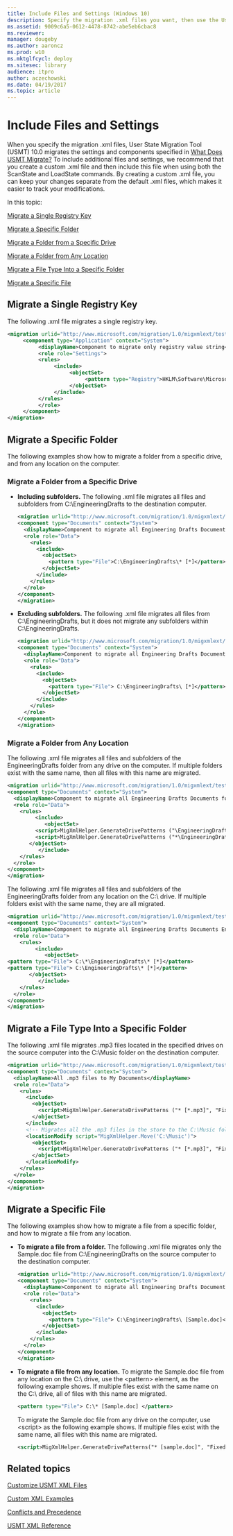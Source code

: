 ```yaml
---
title: Include Files and Settings (Windows 10)
description: Specify the migration .xml files you want, then use the User State Migration Tool (USMT) 10.0  to migrate the settings and components specified.
ms.assetid: 9009c6a5-0612-4478-8742-abe5eb6cbac8
ms.reviewer: 
manager: dougeby
ms.author: aaroncz
ms.prod: w10
ms.mktglfcycl: deploy
ms.sitesec: library
audience: itpro
author: aczechowski
ms.date: 04/19/2017
ms.topic: article
---
```


# Include Files and Settings


When you specify the migration .xml files, User State Migration Tool (USMT) 10.0 migrates the settings and components specified in [What Does USMT Migrate?](usmt-what-does-usmt-migrate.md) To include additional files and settings, we recommend that you create a custom .xml file and then include this file when using both the ScanState and LoadState commands. By creating a custom .xml file, you can keep your changes separate from the default .xml files, which makes it easier to track your modifications.

In this topic:

[Migrate a Single Registry Key](#bkmk-migsingleregkey)

[Migrate a Specific Folder](#bkmk-migspecificfolder)

[Migrate a Folder from a Specific Drive](#bkmk-migfoldspecdrive)

[Migrate a Folder from Any Location](#bkmk-migfolderanyloc)

[Migrate a File Type Into a Specific Folder](#bkmk-migfiletypetospecificfolder)

[Migrate a Specific File](#bkmk-migspecificfile)

## <a href="" id="bkmk-migsingleregkey"></a> Migrate a Single Registry Key


The following .xml file migrates a single registry key.

``` xml
<migration urlid="http://www.microsoft.com/migration/1.0/migxmlext/test">
     <component type="Application" context="System">
          <displayName>Component to migrate only registry value string</displayName> 
          <role role="Settings">
          <rules>
               <include>
                    <objectSet>
                         <pattern type="Registry">HKLM\Software\Microsoft\Windows\CurrentVersion\Internet Settings\Cache [Persistent]</pattern> 
                    </objectSet>
               </include>
          </rules>
          </role>
     </component>
</migration>
```

## <a href="" id="bkmk-migspecificfolder"></a>Migrate a Specific Folder


The following examples show how to migrate a folder from a specific drive, and from any location on the computer.

### <a href="" id="bkmk-migfoldspecdrive"></a> Migrate a Folder from a Specific Drive

-   **Including subfolders.** The following .xml file migrates all files and subfolders from C:\\EngineeringDrafts to the destination computer.

    ``` xml
    <migration urlid="http://www.microsoft.com/migration/1.0/migxmlext/test">
    <component type="Documents" context="System">
      <displayName>Component to migrate all Engineering Drafts Documents including subfolders</displayName>
      <role role="Data">
        <rules>
          <include>
            <objectSet>
              <pattern type="File">C:\EngineeringDrafts\* [*]</pattern>
            </objectSet>
          </include>
        </rules>
      </role>
    </component>
    </migration>
    ```

-   **Excluding subfolders.** The following .xml file migrates all files from C:\\EngineeringDrafts, but it does not migrate any subfolders within C:\\EngineeringDrafts.

    ``` xml
    <migration urlid="http://www.microsoft.com/migration/1.0/migxmlext/test">
    <component type="Documents" context="System">
      <displayName>Component to migrate all Engineering Drafts Documents without subfolders</displayName>
      <role role="Data">
        <rules>
          <include>
            <objectSet>
              <pattern type="File"> C:\EngineeringDrafts\ [*]</pattern>
            </objectSet>
          </include>
        </rules>
      </role>
    </component>
    </migration>
    ```

### <a href="" id="bkmk-migfolderanyloc"></a>Migrate a Folder from Any Location

The following .xml file migrates all files and subfolders of the EngineeringDrafts folder from any drive on the computer. If multiple folders exist with the same name, then all files with this name are migrated.

``` xml
<migration urlid="http://www.microsoft.com/migration/1.0/migxmlext/test">
<component type="Documents" context="System">
  <displayName>Component to migrate all Engineering Drafts Documents folder on any drive on the computer </displayName>
  <role role="Data">
    <rules>
         <include>
            <objectSet>
         <script>MigXmlHelper.GenerateDrivePatterns ("\EngineeringDrafts\* [*] ", "Fixed")</script>            
         <script>MigXmlHelper.GenerateDrivePatterns ("*\EngineeringDrafts\* [*] ", "Fixed")</script>            
       </objectSet>
          </include>
    </rules>
  </role>
</component>
</migration>
```

The following .xml file migrates all files and subfolders of the EngineeringDrafts folder from any location on the C:\\ drive. If multiple folders exist with the same name, they are all migrated.

``` xml
<migration urlid="http://www.microsoft.com/migration/1.0/migxmlext/test">
<component type="Documents" context="System">
  <displayName>Component to migrate all Engineering Drafts Documents EngineeringDrafts folder from where ever it exists on the C: drive </displayName>
  <role role="Data">
    <rules>
         <include>
            <objectSet>                 
<pattern type="File"> C:\*\EngineeringDrafts\* [*]</pattern>
<pattern type="File"> C:\EngineeringDrafts\* [*]</pattern>
       </objectSet>
          </include>
    </rules>
  </role>
</component>
</migration>
```

## <a href="" id="bkmk-migfiletypetospecificfolder"></a>Migrate a File Type Into a Specific Folder


The following .xml file migrates .mp3 files located in the specified drives on the source computer into the C:\\Music folder on the destination computer.

``` xml
<migration urlid="http://www.microsoft.com/migration/1.0/migxmlext/test">
<component type="Documents" context="System">
  <displayName>All .mp3 files to My Documents</displayName>
  <role role="Data">
    <rules>
      <include>
        <objectSet>
          <script>MigXmlHelper.GenerateDrivePatterns ("* [*.mp3]", "Fixed")</script>
        </objectSet>
      </include>
      <!-- Migrates all the .mp3 files in the store to the C:\Music folder during LoadState -->
      <locationModify script="MigXmlHelper.Move('C:\Music')">
        <objectSet>
          <script>MigXmlHelper.GenerateDrivePatterns ("* [*.mp3]", "Fixed")</script>
        </objectSet>
      </locationModify>
    </rules>
  </role>
</component>
</migration> 
```

## <a href="" id="bkmk-migspecificfile"></a>Migrate a Specific File


The following examples show how to migrate a file from a specific folder, and how to migrate a file from any location.

-   **To migrate a file from a folder.** The following .xml file migrates only the Sample.doc file from C:\\EngineeringDrafts on the source computer to the destination computer.

    ``` xml
    <migration urlid="http://www.microsoft.com/migration/1.0/migxmlext/test">
    <component type="Documents" context="System">
      <displayName>Component to migrate all Engineering Drafts Documents</displayName>
      <role role="Data">
        <rules>
          <include>
            <objectSet>
              <pattern type="File"> C:\EngineeringDrafts\ [Sample.doc]</pattern>
            </objectSet>
          </include>
        </rules>
      </role>
    </component>
    </migration>
    ```

-   **To migrate a file from any location.** To migrate the Sample.doc file from any location on the C:\\ drive, use the &lt;pattern&gt; element, as the following example shows. If multiple files exist with the same name on the C:\\ drive, all of files with this name are migrated.

    ``` xml
    <pattern type="File"> C:\* [Sample.doc] </pattern>
    ```

    To migrate the Sample.doc file from any drive on the computer, use &lt;script&gt; as the following example shows. If multiple files exist with the same name, all files with this name are migrated.

    ``` xml
    <script>MigXmlHelper.GenerateDrivePatterns("* [sample.doc]", "Fixed")</script>
    ```

## Related topics


[Customize USMT XML Files](usmt-customize-xml-files.md)

[Custom XML Examples](usmt-custom-xml-examples.md)

[Conflicts and Precedence](usmt-conflicts-and-precedence.md)

[USMT XML Reference](usmt-xml-reference.md)

 

 





